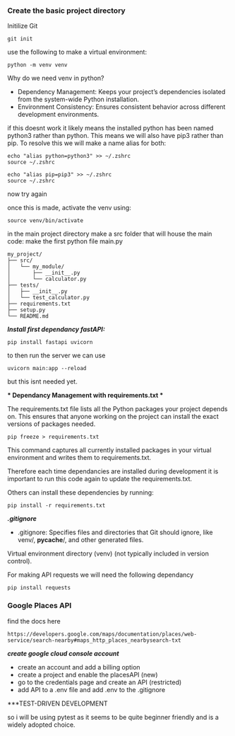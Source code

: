 ### Create the basic project directory

Initilize Git

```
git init
```

use the following to make a virtual environment:

```
python -m venv venv
```

Why do we need venv in python?

- Dependency Management: Keeps your project’s dependencies isolated from the system-wide Python installation.
- Environment Consistency: Ensures consistent behavior across different development environments.

if this doesnt work it likely means the installed python has been named python3 rather than python. This means we will also have pip3 rather than pip. To resolve this we will make a name alias for both:

```
echo "alias python=python3" >> ~/.zshrc
source ~/.zshrc
```

```
echo "alias pip=pip3" >> ~/.zshrc
source ~/.zshrc
```

now try again

once this is made, activate the venv using:

```
source venv/bin/activate
```

in the main project directory make a src folder that will house the main code:
make the first python file main.py

```
my_project/
├── src/
│   └── my_module/
│       ├── __init__.py
│       └── calculator.py
├── tests/
│   ├── __init__.py
│   └── test_calculator.py
├── requirements.txt
├── setup.py
└── README.md
```

**_Install first dependancy fastAPI:_**

```
pip install fastapi uvicorn
```

to then run the server we can use

```
uvicorn main:app --reload
```

but this isnt needed yet.

**\* Dependancy Management with requirements.txt \***

The requirements.txt file lists all the Python packages your project depends on. This ensures that anyone working on the project can install the exact versions of packages needed.

```
pip freeze > requirements.txt
```

This command captures all currently installed packages in your virtual environment and writes them to requirements.txt.

Therefore each time dependancies are installed during development it is important to run this code again to update the requirements.txt.

Others can install these dependencies by running:

```
pip install -r requirements.txt
```

**_.gitignore_**

- .gitignore: Specifies files and directories that Git should ignore, like venv/, **pycache**/, and other generated files.

Virtual environment directory (venv) (not typically included in version control).

For making API requests we will need the following dependancy

```
pip install requests
```

### Google Places API

find the docs here

```
https://developers.google.com/maps/documentation/places/web-service/search-nearby#maps_http_places_nearbysearch-txt
```

**_create google cloud console account_**

- create an account and add a billing option
- create a project and enable the placesAPI (new)
- go to the credentials page and create an API (restricted)
- add API to a .env file and add .env to the .gitignore

\*\*\*TEST-DRIVEN DEVELOPMENT

so i will be using pytest as it seems to be quite beginner friendly and is a widely adopted choice.
